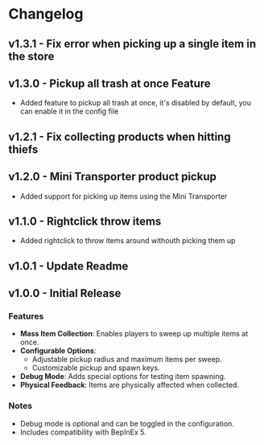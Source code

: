 # Changelog

## v1.3.1 - Fix error when picking up a single item in the store

## v1.3.0 - Pickup all trash at once Feature

- Added feature to pickup all trash at once, it's disabled by default, you can enable it in the config file

## v1.2.1 - Fix collecting products when hitting thiefs

## v1.2.0 - Mini Transporter product pickup

- Added support for picking up items using the Mini Transporter

## v1.1.0 - Rightclick throw items

- Added rightclick to throw items around withouth picking them up

## v1.0.1 - Update Readme

## v1.0.0 - Initial Release

### Features

- **Mass Item Collection**: Enables players to sweep up multiple items at once.
- **Configurable Options**:
  - Adjustable pickup radius and maximum items per sweep.
  - Customizable pickup and spawn keys.
- **Debug Mode**: Adds special options for testing item spawning.
- **Physical Feedback**: Items are physically affected when collected.

### Notes

- Debug mode is optional and can be toggled in the configuration.
- Includes compatibility with BepInEx 5.
